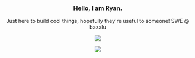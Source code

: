 <h3 align="center">Hello, I am Ryan.</h3>
<p align="center">Just here to build cool things, hopefully they're useful to someone! SWE @ bazalu</p>
<p align="center">
  <img src="https://github-readme-stats.vercel.app/api?username=harvest7777&card_width=500"/>
</p>
<p align="center">
  <img src="https://leetcard.jacoblin.cool/supahsilly12345?site=us"/>
</p>
<!--
